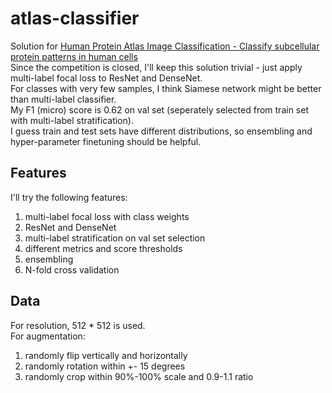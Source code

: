# atlas-classifier
Solution for [Human Protein Atlas Image Classification - 
Classify subcellular protein patterns in human cells](https://www.kaggle.com/c/human-protein-atlas-image-classification)  
Since the competition is closed, I'll keep this solution trivial - just apply multi-label focal loss to ResNet and DenseNet.  
For classes with very few samples, I think Siamese network might be better than multi-label classifier.  
My F1 (micro) score is 0.62 on val set (seperately selected from train set with multi-label stratification).  
I guess train and test sets have different distributions, so ensembling and hyper-parameter finetuning should be helpful.  

## Features
I'll try the following features:  
1. multi-label focal loss with class weights
2. ResNet and DenseNet
3. multi-label stratification on val set selection
4. different metrics and score thresholds
5. ensembling
6. N-fold cross validation

## Data
For resolution, 512 * 512 is used.  
For augmentation:  
1. randomly flip vertically and horizontally
2. randomly rotation within +- 15 degrees
3. randomly crop within 90%-100% scale and 0.9-1.1 ratio
